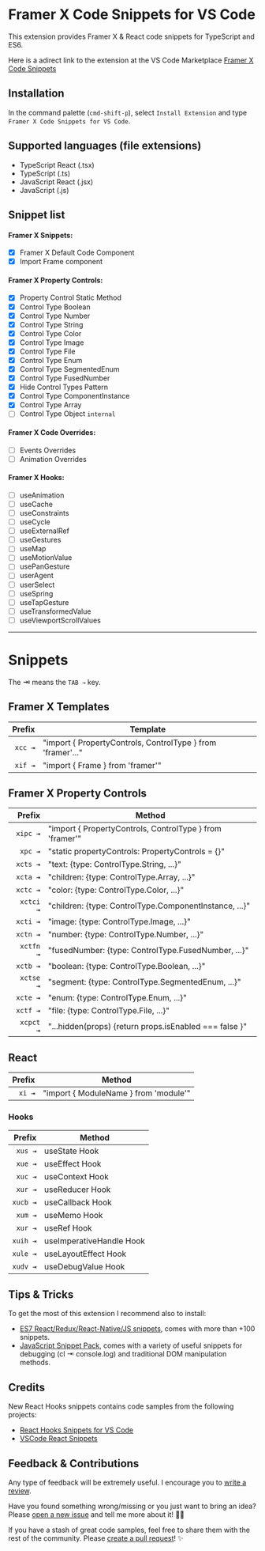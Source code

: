 # Framer X Code Snippets for VS Code

This extension provides Framer X & React code snippets for TypeScript and ES6.

Here is a adirect link to the extension at the VS Code Marketplace [Framer X Code Snippets](https://marketplace.visualstudio.com/items?itemName=pixelbeat.vscode-framerx-code-snippets)

## Installation

In the command palette (`cmd-shift-p`), select `Install Extension` and type `Framer X Code Snippets for VS Code`.

## Supported languages (file extensions)

-   TypeScript React (.tsx)
-   TypeScript (.ts)
-   JavaScript React (.jsx)
-   JavaScript (.js)

## Snippet list

#### Framer X Snippets:

-   [x] Framer X Default Code Component
-   [x] Import Frame component

#### Framer X Property Controls:

-   [x] Property Control Static Method
-   [x] Control Type Boolean
-   [x] Control Type Number
-   [x] Control Type String
-   [x] Control Type Color
-   [x] Control Type Image
-   [x] Control Type File
-   [x] Control Type Enum
-   [x] Control Type SegmentedEnum
-   [x] Control Type FusedNumber
-   [x] Hide Control Types Pattern
-   [x] Control Type ComponentInstance
-   [x] Control Type Array
-   [ ] Control Type Object `internal`

#### Framer X Code Overrides:

-   [ ] Events Overrides
-   [ ] Animation Overrides

#### Framer X Hooks:

-   [ ] useAnimation
-   [ ] useCache
-   [ ] useConstraints
-   [ ] useCycle
-   [ ] useExternalRef
-   [ ] useGestures
-   [ ] useMap
-   [ ] useMotionValue
-   [ ] usePanGesture
-   [ ] userAgent
-   [ ] userSelect
-   [ ] useSpring
-   [ ] useTapGesture
-   [ ] useTransformedValue
-   [ ] useViewportScrollValues

---

# Snippets

The **⇥** means the `TAB →` key.

## Framer X Templates

|  Prefix | Template                                                    |
| ------: | ----------------------------------------------------------- |
| `xcc ⇥` | "import { PropertyControls, ControlType } from 'framer'..." |
| `xif ⇥` | "import { Frame } from 'framer'"                            |

## Framer X Property Controls

|    Prefix | Method                                                   |
| --------: | -------------------------------------------------------- |
|  `xipc ⇥` | "import { PropertyControls, ControlType } from 'framer'" |
|   `xpc ⇥` | "static propertyControls: PropertyControls = {}"         |
|  `xcts ⇥` | "text: {type: ControlType.String, ...}"                  |
|  `xcta ⇥` | "children: {type: ControlType.Array, ...}"               |
|  `xctc ⇥` | "color: {type: ControlType.Color, ...}"                  |
| `xctci ⇥` | "children: {type: ControlType.ComponentInstance, ...}"   |
|  `xcti ⇥` | "image: {type: ControlType.Image, ...}"                  |
|  `xctn ⇥` | "number: {type: ControlType.Number, ...}"                |
| `xctfn ⇥` | "fusedNumber: {type: ControlType.FusedNumber, ...}"      |
|  `xctb ⇥` | "boolean: {type: ControlType.Boolean, ...}"              |
| `xctse ⇥` | "segment: {type: ControlType.SegmentedEnum, ...}"        |
|  `xcte ⇥` | "enum: {type: ControlType.Enum, ...}"                    |
|  `xctf ⇥` | "file: {type: ControlType.File, ...}"                    |
| `xcpct ⇥` | "...hidden(props) {return props.isEnabled === false }"   |

## React

| Prefix | Method                                |
| -----: | ------------------------------------- |
| `xi ⇥` | "import { ModuleName } from 'module'" |

### Hooks

|   Prefix | Method                   |
| -------: | ------------------------ |
|  `xus ⇥` | useState Hook            |
|  `xue ⇥` | useEffect Hook           |
|  `xuc ⇥` | useContext Hook          |
|  `xur ⇥` | useReducer Hook          |
| `xucb ⇥` | useCallback Hook         |
|  `xum ⇥` | useMemo Hook             |
|  `xur ⇥` | useRef Hook              |
| `xuih ⇥` | useImperativeHandle Hook |
| `xule ⇥` | useLayoutEffect Hook     |
| `xudv ⇥` | useDebugValue Hook       |

## Tips & Tricks

To get the most of this extension I recommend also to install:

-   [ES7 React/Redux/React-Native/JS snippets](https://github.com/dsznajder/vscode-es7-javascript-react-snippets), comes with more than +100 snippets.
-   [JavaScript Snippet Pack](https://marketplace.visualstudio.com/items?itemName=akamud.vscode-javascript-snippet-pack), comes with a variety of useful snippets for debugging (cl ⇥ console.log) and traditional DOM manipulation methods.

## Credits

New React Hooks snippets contains code samples from the following projects:

-   [React Hooks Snippets for VS Code](https://github.com/antmdvs/vscode-react-hooks-snippets)
-   [VSCode React Snippets](https://github.com/Wind4/vscode-react-snippets)

## Feedback & Contributions

Any type of feedback will be extremely useful. I encourage you to [write a review](https://marketplace.visualstudio.com/items?itemName=pixelbeat.vscode-framerx-code-snippets#review-details).

Have you found something wrong/missing or you just want to bring an idea? Please [open a new issue](https://github.com/davo/vscode-framerx-code-snippets/issues/new) and tell me more about it! 🙌🏻

If you have a stash of great code samples, feel free to share them with the rest of the community. Please [create a pull request](hhttps://github.com/davo/vscode-framerx-code-snippets/pulls?q=is%3Apr+is%3Aopen+sort%3Aupdated-desc)! ✨
